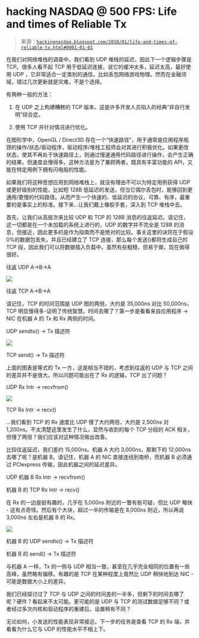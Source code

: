 <!--yml

类别：未分类

日期：2024 年 05 月 13 日 00:06:45

-->

# hacking NASDAQ @ 500 FPS: Life and times of Reliable Tx

> 来源：[`hackingnasdaq.blogspot.com/2010/01/life-and-times-of-reliable-tx.html#0001-01-01`](http://hackingnasdaq.blogspot.com/2010/01/life-and-times-of-reliable-tx.html#0001-01-01)

在我们对网络堆栈的调查中，我们看到 UDP 堆栈的延迟，因此下一个逻辑步骤是 TCP。很多人看不起 TCP 用于低延迟连接，说它的缓冲太多，延迟太高，最好使用 UDP ，它非常适合一定类别的通信，比如丢包网络游戏物理。然而在金融领域，错过几次更新就是灾难，不是个选择。

有两种一般的方法：

1) 在 UDP 之上构建糟糕的 TCP 版本。这是许多开发人员陷入的经典“非自行发明”综合症。

2) 使用 TCP 并针对情况进行优化。

在图形学中，OpenGL / Direct3D 存在一个“快速路径”，用于通常是应用程序瓶颈的操作/状态/驱动程序，驱动程序/堆栈工程师会对其进行积极优化。如果更改状态，使其不再处于快速路径上，则通过慢速通用代码路径进行操作，会产生正确的结果，但速度会慢得多。这种方法是为了兼顾两者，既具有丰富功能的 API，又能在特定用例下拥有闪电般的性能。

如果我们将这种思想应用到网络堆栈上，就没有理由不可以为特定用例获得 UDP 或更好级别的性能，比如短 128B 低延迟的发送，但当它偶尔丢包时，能够回到更通用/更慢的代码路径。从而产生一个快速的、低延迟的协议，可靠、有序，最重要的是事实上的标准。接下来...让我们戴上橡胶手套，深入到 TCP 堆栈中去。

首先，让我们从高层次来比较 UDP 和 TCP 的 128B 消息的往返延迟。请记住，这一切都是在一个未加载的系统上进行的，UDP 的数字并不完全是 128B 的消息，但接近，因此更多的是作为指南而不是绝对的比较。事关这里的诀窍在于假设 0%的数据包丢失，并且已经建立了 TCP 连接，那么每个发送()都将生成自己的 TCP 段，因此我们可以将数据插入负载中。虽然有些粗糙，但易于做，现在做得很好。

往返 UDP A->B->A

![](https://blogger.googleusercontent.com/img/b/R29vZ2xl/AVvXsEj7o0d1hzX7hglSwggdFH98dcfy-OF2tlyZUdKL2sVjBNoxKky4H6hdstWK95cy2eZy_e0CXQhzeiVG264hKh59pwUeZlmsEaKtAdd8cq0Wnrcyl4RMZ_2AlcuDJN-0O6OjngyNNjsrzA/s1600-h/tcp_round_default.png)

往返 TCP A->B->A

请记住，TCP 的时间范围是 UDP 图的两倍，大约是 35,000ns 对比 50,000ns，TCP 明显慢得多-证明了传统智慧。时间去哪了？第一步是看看来自应用程序 -> NIC 在机器 A 的 Tx 和 Rx 两侧的时间。

UDP sendto() -> Tx 描述符

![](https://blogger.googleusercontent.com/img/b/R29vZ2xl/AVvXsEg5hyGFl4s31Tascn7w5QhT1uf6243XLXjVEu1OJgf6nA5fgC5FOOPc-dZxCcdDqOjSPfpDguHAxHKR4uKvIEpHM893-LyvkWyz9OwasjGQgWRUQTq0cVOuBfaYwYKh57e2FpYdcc86kA/s1600-h/tcp_a_user2tx.png)

TCP send() -> Tx 描述符

上面的图表是等式的 Tx 一方，这是相当不错的，考虑到往返的 UDP 与 TCP 之间的差异并不是很大。所以问题可能出在了 Rx 的逻辑，TCP 出了问题？

UDP Rx Intr -> recvfrom()

![](https://blogger.googleusercontent.com/img/b/R29vZ2xl/AVvXsEiCnqXvQnCvGL_lgYofCl2wCLLPr_ll1ZTaX_KP-CHopdoYOVGeV_9TeWkjUFesS_g_gBH6iBZzTcGF_JZeOb6gXlWx9Otm8X_vaWeWDNMTxppzYSFash2Y27Lj9Bh7cTLD7VzQdgRh0A/s1600-h/tcp_a_rx2user.png)

TCP Rx Intr -> recv()

...我们看到 TCP 的 Rx 速度比 UDP 慢了大约两倍，大约是 2,500ns 对 1,200ns。不太清楚这里发生了什么，显然与收到的每个 TCP 分段的 ACK 相关，但慢了两倍？我们应该对这种情况做出改善。

比较往返延迟，我们差约 15,000ns。机器 A 大约 3,000ns，那剩下的 12,000ns 去哪了呢？是机器 B。请记住，机器 A 的 NIC 直接连线到南桥，而机器 B 必须通过 PCIexpress 传输，因此机器之间的延迟差异。

UDP 机器 B Rx Intr -> recvfrom()

机器 B 的 TCP Rx Intr -> recv()

在 Rx 的一边是挺有趣的，几乎在 5,000ns 附近的一瞥有些可疑，但比 UDP 略快 - 这有点奇怪。然后有个大块，超过一半的传输是在 8,000ns 附近，所以再说 3,000ns 左右是机器 B 的 Rx。

![](https://blogger.googleusercontent.com/img/b/R29vZ2xl/AVvXsEjhrJm1iviPf-dk0MoG4qgKSeguLraGWmj24czezMJvvkq2OwFIylChj8m7p_YC2LYbD2nD50gDWjEMDueY7Sep5Yx9KpJl4maCOX7p6y12tsDlipS_sSPkWJpDXnT5b0j2mVLB-x1lWw/s1600-h/bapp2tx_latency_stock.png)

机器 B 的 UDP sendto() -> Tx 描述符

机器 B 的 send() -> Tx 描述符

与机器 A 一样，Tx 的一侧与 UDP 相当一致，甚至在几乎完全相同的位置有一些高峰，虽然略有偏移。有趣的是 TCP 在某种程度上竟然比 UDP 稍快地到达 NIC - 可能是数据大小上的差异。

我们已经探讨过了 TCP 与 UDP 之间的时间差的一半多，但剩下的时间去哪了呢？硬件？看起来不太可能。更可能的是 UDP 与 TCP 的测试数据足够不同？或者经过多次内核和驱动程序的重建后，设置稍有不同？

无论如何，小发送的性能表现非常接近。下一步的任务是查看 TCP 的 Rx 端，并看看为什么它与 UDP 的性能水平不相上下。
